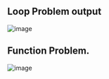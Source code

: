 ## Loop Problem output
![image](https://user-images.githubusercontent.com/75679355/189148888-a17c45f9-489b-4424-8cd7-c4092882dfc9.png)

## Function Problem.
![image](https://user-images.githubusercontent.com/75679355/189148968-d0d65ef4-d11d-442f-9163-c08424aca152.png)
